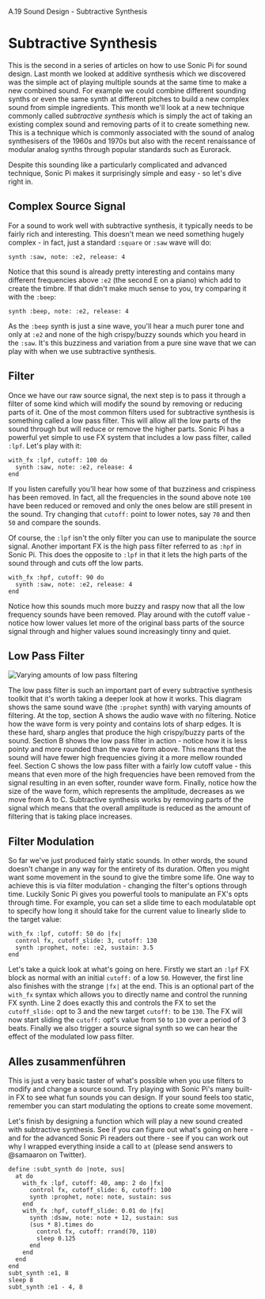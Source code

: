 A.19 Sound Design - Subtractive Synthesis

# Subtractive Synthesis

This is the second in a series of articles on how to use Sonic Pi for sound design. Last month we looked at additive synthesis which we discovered was the simple act of playing multiple sounds at the same time to make a new combined sound. For example we could combine different sounding synths or even the same synth at different pitches to build a new complex sound from simple ingredients. This month we'll look at a new technique commonly called *subtractive synthesis* which is simply the act of taking an existing complex sound and removing parts of it to create something new. This is a technique which is commonly associated with the sound of analog synthesisers of the 1960s and 1970s but also with the recent renaissance of modular analog synths through popular standards such as Eurorack.

Despite this sounding like a particularly complicated and advanced technique, Sonic Pi makes it surprisingly simple and easy - so let's dive right in.

## Complex Source Signal

For a sound to work well with subtractive synthesis, it typically needs to be fairly rich and interesting. This doesn't mean we need something hugely complex - in fact, just a standard `:square` or `:saw` wave will do:

```
synth :saw, note: :e2, release: 4
```

Notice that this sound is already pretty interesting and contains many different frequencies above `:e2` (the second E on a piano) which add to create the timbre. If that didn't make much sense to you, try comparing it with the `:beep`:

```
synth :beep, note: :e2, release: 4
```

As the `:beep` synth is just a sine wave, you'll hear a much purer tone and only at `:e2` and none of the high crispy/buzzy sounds which you heard in the `:saw`. It's this buzziness and variation from a pure sine wave that we can play with when we use subtractive synthesis.

## Filter

Once we have our raw source signal, the next step is to pass it through a filter of some kind which will modify the sound by removing or reducing parts of it. One of the most common filters used for subtractive synthesis is something called a low pass filter. This will allow all the low parts of the sound through but will reduce or remove the higher parts. Sonic Pi has a powerful yet simple to use FX system that includes a low pass filter, called `:lpf`. Let's play with it:

```
with_fx :lpf, cutoff: 100 do
  synth :saw, note: :e2, release: 4
end
```

If you listen carefully you'll hear how some of that buzziness and crispiness has been removed. In fact, all the frequencies in the sound above note `100` have been reduced or removed and only the ones below are still present in the sound. Try changing that `cutoff:` point to lower notes, say `70` and then `50` and compare the sounds.

Of course, the `:lpf` isn't the only filter you can use to manipulate the source signal. Another important FX is the high pass filter referred to as `:hpf` in Sonic Pi. This does the opposite to `:lpf` in that it lets the high parts of the sound through and cuts off the low parts.

```
with_fx :hpf, cutoff: 90 do
  synth :saw, note: :e2, release: 4
end
```

Notice how this sounds much more buzzy and raspy now that all the low frequency sounds have been removed. Play around with the cutoff value - notice how lower values let more of the original bass parts of the source signal through and higher values sound increasingly tinny and quiet.

## Low Pass Filter

![Varying amounts of low pass filtering](images/articles/A.19-subtractive-synthesis/subtractive-synthesis-waveforms.png)

The low pass filter is such an important part of every subtractive synthesis toolkit that it's worth taking a deeper look at how it works. This diagram shows the same sound wave (the `:prophet` synth) with varying amounts of filtering. At the top, section A shows the audio wave with no filtering. Notice how the wave form is very pointy and contains lots of sharp edges. It is these hard, sharp angles that produce the high crispy/buzzy parts of the sound. Section B shows the low pass filter in action - notice how it is less pointy and more rounded than the wave form above. This means that the sound will have fewer high frequencies giving it a more mellow rounded feel. Section C shows the low pass filter with a fairly low cutoff value - this means that even more of the high frequencies have been removed from the signal resulting in an even softer, rounder wave form. Finally, notice how the size of the wave form, which represents the amplitude, decreases as we move from A to C. Subtractive synthesis works by removing parts of the signal which means that the overall amplitude is reduced as the amount of filtering that is taking place increases.


## Filter Modulation

So far we've just produced fairly static sounds. In other words, the sound doesn't change in any way for the entirety of its duration. Often you might want some movement in the sound to give the timbre some life. One way to achieve this is via filter modulation - changing the filter's options through time. Luckily Sonic Pi gives you powerful tools to manipulate an FX's opts through time. For example, you can set a slide time to each modulatable opt to specify how long it should take for the current value to linearly slide to the target value:

```
with_fx :lpf, cutoff: 50 do |fx|
  control fx, cutoff_slide: 3, cutoff: 130
  synth :prophet, note: :e2, sustain: 3.5
end
```

Let's take a quick look at what's going on here. Firstly we start an `:lpf` FX block as normal with an initial `cutoff:` of a low `50`. However, the first line also finishes with the strange `|fx|` at the end. This is an optional part of the `with_fx` syntax which allows you to directly name and control the running FX synth. Line 2 does exactly this and controls the FX to set the `cutoff_slide:` opt to 3 and the new target `cutoff:` to be `130`. The FX will now start sliding the `cutoff:` opt's value from `50` to `130` over a period of 3 beats. Finally we also trigger a source signal synth so we can hear the effect of the modulated low pass filter.


## Alles zusammenführen

This is just a very basic taster of what's possible when you use filters to modify and change a source sound. Try playing with Sonic Pi's many built-in FX to see what fun sounds you can design. If your sound feels too static, remember you can start modulating the options to create some movement.

Let's finish by designing a function which will play a new sound created with subtractive synthesis. See if you can figure out what's going on here - and for the advanced Sonic Pi readers out there - see if you can work out why I wrapped everything inside a call to `at` (please send answers to @samaaron on Twitter).

```
define :subt_synth do |note, sus|
  at do
    with_fx :lpf, cutoff: 40, amp: 2 do |fx|
      control fx, cutoff_slide: 6, cutoff: 100
      synth :prophet, note: note, sustain: sus
    end
    with_fx :hpf, cutoff_slide: 0.01 do |fx|
      synth :dsaw, note: note + 12, sustain: sus
      (sus * 8).times do
        control fx, cutoff: rrand(70, 110)
        sleep 0.125
      end
    end
  end
end
subt_synth :e1, 8
sleep 8
subt_synth :e1 - 4, 8
```

